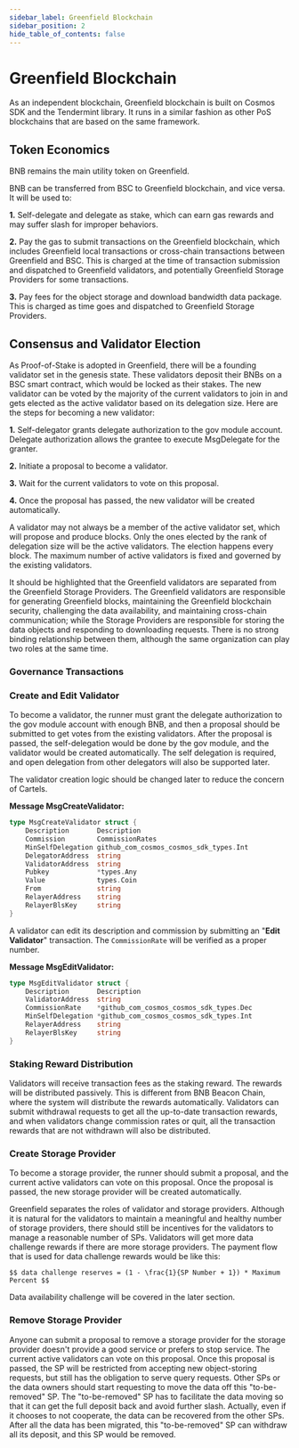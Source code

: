 ```yaml
---
sidebar_label: Greenfield Blockchain
sidebar_position: 2
hide_table_of_contents: false
---
```


# Greenfield Blockchain

As an independent blockchain, Greenfield blockchain is built on Cosmos
SDK and the Tendermint library. It runs in a similar fashion as other
PoS blockchains that are based on the same framework.

## Token Economics

BNB remains the main utility token on Greenfield.

BNB can be transferred from BSC to Greenfield blockchain, and vice
versa. It will be used to:

**1.** Self-delegate and delegate as stake, which can earn gas rewards and may suffer slash for improper behaviors.

**2.** Pay the gas to submit transactions on the Greenfield blockchain, which includes Greenfield local transactions or cross-chain transactions between Greenfield and BSC. This is charged at the time of transaction submission and dispatched to Greenfield validators, and potentially Greenfield Storage Providers for some transactions.

**3.** Pay fees for the object storage and download bandwidth data package. This is charged as time goes and dispatched to Greenfield Storage Providers.

## Consensus and Validator Election

As Proof-of-Stake is adopted in Greenfield, there will be a founding
validator set in the genesis state. These validators deposit their BNBs
on a BSC smart contract, which would be locked as their stakes. The new
validator can be voted by the majority of the current validators to join
in and gets elected as the active validator based on its delegation
size. Here are the steps for becoming a new validator:

**1.** Self-delegator grants delegate authorization to the gov module account. Delegate authorization allows the grantee to execute MsgDelegate for the granter.

**2.** Initiate a proposal to become a validator.

**3.** Wait for the current validators to vote on this proposal.

**4.** Once the proposal has passed, the new validator will be created automatically.

A validator may not always be a member of the active validator set,
which will propose and produce blocks. Only the ones elected by the rank
of delegation size will be the active validators. The election happens
every block. The maximum number of active validators is fixed and governed by the existing validators.

It should be highlighted that the Greenfield validators are separated
from the Greenfield Storage Providers. The Greenfield validators are
responsible for generating Greenfield blocks, maintaining the Greenfield
blockchain security, challenging the data availability, and maintaining
cross-chain communication; while the Storage Providers are responsible
for storing the data objects and responding to downloading requests.
There is no strong binding relationship between them, although the same
organization can play two roles at the same time.

### Governance Transactions

### Create and Edit Validator

To become a validator, the runner must grant the delegate authorization to the gov module account with enough BNB, and then a proposal should be
submitted to get votes from the existing validators. After the proposal is passed, the self-delegation would be done by the gov module, and the validator would be created automatically. The self delegation is required, and open delegation from other delegators will also be supported later.

The validator creation logic should be changed later to reduce the
concern of Cartels.

**Message MsgCreateValidator:**

```go
type MsgCreateValidator struct {
    Description       Description
    Commission        CommissionRates
    MinSelfDelegation github_com_cosmos_cosmos_sdk_types.Int
    DelegatorAddress  string
    ValidatorAddress  string
    Pubkey            *types.Any
    Value             types.Coin
    From              string
    RelayerAddress    string
    RelayerBlsKey     string
}
```

A validator can edit its description and commission by submitting an
"**Edit Validator**" transaction. The `CommissionRate` will be verified as a
proper number.

**Message MsgEditValidator:**

```go
type MsgEditValidator struct {
    Description       Description
    ValidatorAddress  string
    CommissionRate    *github_com_cosmos_cosmos_sdk_types.Dec
    MinSelfDelegation *github_com_cosmos_cosmos_sdk_types.Int
    RelayerAddress    string
    RelayerBlsKey     string
}
```

### Staking Reward Distribution

Validators will receive transaction fees as the staking reward. The
rewards will be distributed passively. This is different from BNB Beacon
Chain, where the system will distribute the rewards automatically.
Validators can submit withdrawal requests to get all the up-to-date
transaction rewards, and when validators change commission rates or
quit, all the transaction rewards that are not withdrawn will also be
distributed.

### Create Storage Provider

To become a storage provider, the runner should submit a proposal, and the current active validators can vote on this proposal. Once the proposal is passed, the new storage provider will be created automatically.

Greenfield separates the roles of validator and storage providers.
Although it is natural for the validators to maintain a meaningful and
healthy number of storage providers, there should still be incentives
for the validators to manage a reasonable number of SPs. Validators
will get more data challenge rewards if there are more storage
providers. The payment flow that is used for data challenge rewards
would be like this:

```
$$ data challenge reserves = (1 - \frac{1}{SP Number + 1}) * Maximum Percent $$

```

Data availability challenge will be covered in the later section.

### Remove Storage Provider

Anyone can submit a proposal to remove a storage provider for the
storage provider doesn't provide a good service or prefers to stop
service. The current active validators can vote on this proposal. Once this proposal is passed, the SP will be restricted from accepting new object-storing requests, but still has the obligation to serve query requests. Other SPs or the data owners should start requesting to move the data off this "to-be-removed" SP. The "to-be-removed" SP has to facilitate the data moving so that it can get the full deposit back and avoid further slash.
Actually, even if it chooses to not cooperate, the data can be recovered from the other SPs. After all the data has been migrated, this "to-be-removed" SP can withdraw all its deposit, and this SP would be removed.

